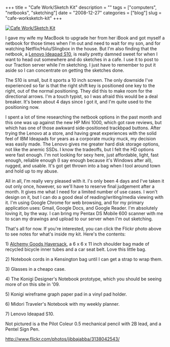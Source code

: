 +++
title = "Cafe Work/Sketch Kit"
description = ""
tags = ["computers", "netbooks", "sketching"]
date = "2008-12-27"
categories = ["blog"]
slug = "cafe-worksketch-kit"
+++



  <div class="notebook-image"><a href="http://www.flickr.com/photos/jibbajabba/3138042543/" title="Cafe Work/Sketch Kit by jibbajabba, on Flickr"><img src="//farm4.static.flickr.com/3129/3138042543_c6ea8f8b58.jpg" alt="Cafe Work/Sketch Kit" /></a></div>
<p>I gave my wife my MacBook to upgrade her from her iBook and got myself a netbook for those times when I'm out and need to wait for my son, and for watching Netflix/Hulu/Slingbox in the house. But I'm also finding that the netbook, a <a href="http://shop.lenovo.com/us/notebooks/ideapad/s-series">Lenovo Ideapad S10</a>, is really pretty damned sweet for when I want to head out somewhere and do sketches in a cafe. I use it to post to our Traction server while I'm sketching. I just have to remember to put it aside so I can concentrate on getting the sketches done.</p>
<p>The S10 is small, but it sports a 10 inch screen. The only downside I've experienced so far is that the right shift key is positioned one key to the right, out of the normal positioning. They did this to make room for the directional arrows. I'm a touch typist, so I was afraid this would be a deal breaker. It's been about 4 days since I got it, and I'm quite used to the positioning now. </p>
<p>I spent a lot of time researching the netbook options in the past month and this one was up against the new HP Mini 1000, which got rave reviews, but which has one of those awkward side-positioned trackbpad buttons. After trying the Lenovo at a store, and having great experiences with the solid feel of IBM Ideapads for years as a corporate mucky muck, my decision was easily made. The Lenovo gives me greater hard disk storage options, not like the anemic SSDs. I know the tradeoffs, but I felt the HD options were fast enough. I'm not looking for sexy here, just affordable, light, fast enough, reliable enough (I say enough because it's Windows after all), rugged, and usable. It's got get thrown into a bag when I tool around town and hold up to my abuse.</p>
<p>All in all, I'm really very pleased with it. I's only been 4 days and I've taken it out only once, however, so we'll have to reserve final judgement after a month. It gives me what I need for a limited number of use cases. I won't design on it, but I can do a good deal of reading/writing/media viewing with it. I'm using Google Chrome for web browsing, and for my primary application uses: Gmail, Google Docs, and Google Reader. I'm absolutely loving it, by the way. I can bring my Pentax DS Mobile 600 scanner with me to scan my drawings and upload to our server when I'm out sketching.</p>
<p>That's all for now. If you're interested, you can click the Flickr photo above to see notes for what's inside my kit. Here's the contents:</p>
<p>1) <a href="http://alchemygoods.com/haversack.html">Alchemy Goods Haversack</a>, a 6 x 6 x 11 inch shoulder bag made of recycled bicycle inner tubes and a car seat belt. Love this little bag. </p>
<p>2) Notebook cords in a Kensington bag until I can get a strap to wrap them.</p>
<p>3) Glasses in a cheapo case.</p>
<p>4) The Konigi Designer's Notebook prototype, which you should be seeing more of on this site in '09.</p>
<p>5) Konigi wireframe graph paper pad in a vinyl pad holder.</p>
<p>6) Midori Traveler's Notebook with my weekly planner.</p>
<p>7) Lenovo Ideapad S10.</p>
<p>Not pictured is a the Pilot Coleur 0.5 mechanical pencil with 2B lead, and a Pentel Sign Pen.</p>
    
  <a href="http://www.flickr.com/photos/jibbajabba/3138042543/">http://www.flickr.com/photos/jibbajabba/3138042543/</a>
